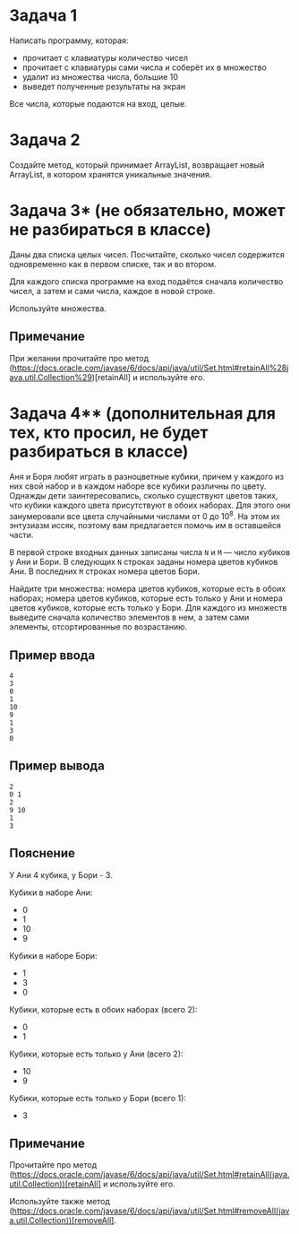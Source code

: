 # Задача 1

Написать программу, которая:
- прочитает с клавиатуры количество чисел
- прочитает с клавиатуры сами числа и соберёт их в множество
- удалит из множества числа, большие 10
- выведет полученные результаты на экран

Все числа, которые подаются на вход, целые.

# Задача 2

Создайте метод, который принимает ArrayList<int>, возвращает новый ArrayList<int>, в котором хранятся уникальные значения. 

# Задача 3* (не обязательно, может не разбираться в классе)

Даны два списка целых чисел. Посчитайте, сколько чисел содержится одновременно как в первом списке, так и во втором.

Для каждого списка программе на вход подаётся сначала количество чисел, а затем и сами числа, каждое в новой строке.

Используйте множества.

## Примечание
При желании прочитайте про метод (https://docs.oracle.com/javase/6/docs/api/java/util/Set.html#retainAll%28java.util.Collection%29)[retainAll] и используйте его.

# Задача 4** (дополнительная для тех, кто просил, не будет разбираться в классе)

Аня и Боря любят играть в разноцветные кубики, причем у каждого из них свой набор и в каждом наборе все кубики различны по цвету. Однажды дети заинтересовались, сколько существуют цветов таких, что кубики каждого цвета присутствуют в обоих наборах. Для этого они занумеровали все цвета случайными числами от 0 до 10<sup>8</sup>. На этом их энтузиазм иссяк, поэтому вам предлагается помочь им в оставшейся части.

В первой строке входных данных записаны числа `N` и `M` — число кубиков у Ани и Бори. В следующих `N` строках заданы номера цветов кубиков Ани. В последних `M` строках номера цветов Бори.

Найдите три множества: номера цветов кубиков, которые есть в обоих наборах; номера цветов кубиков, которые есть только у Ани и номера цветов кубиков, которые есть только у Бори. Для каждого из множеств выведите сначала количество элементов в нем, а затем сами элементы, отсортированные по возрастанию.

## Пример ввода
```
4
3
0
1
10
9
1
3
0
```

## Пример вывода
```
2
0 1
2
9 10
1
3
```

## Пояснение
У Ани 4 кубика, у Бори - 3.

Кубики в наборе Ани:
- 0
- 1
- 10
- 9

Кубики в наборе Бори:
- 1
- 3
- 0

Кубики, которые есть в обоих наборах (всего 2):
- 0
- 1

Кубики, которые есть только у Ани (всего 2):
- 10
- 9

Кубики, которые есть только у Бори (всего 1):
- 3

## Примечание
Прочитайте про метод (https://docs.oracle.com/javase/6/docs/api/java/util/Set.html#retainAll(java.util.Collection))[retainAll] и используйте его.

Используйте также метод (https://docs.oracle.com/javase/6/docs/api/java/util/Set.html#removeAll(java.util.Collection))[removeAll].
